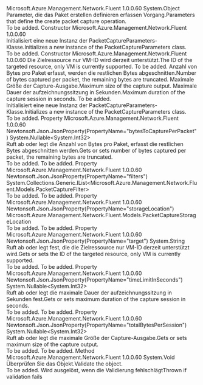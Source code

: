 <Type Name="PacketCaptureParameters" FullName="Microsoft.Azure.Management.Network.Fluent.Models.PacketCaptureParameters">
  <TypeSignature Language="C#" Value="public class PacketCaptureParameters" />
  <TypeSignature Language="ILAsm" Value=".class public auto ansi beforefieldinit PacketCaptureParameters extends System.Object" />
  <TypeSignature Language="DocId" Value="T:Microsoft.Azure.Management.Network.Fluent.Models.PacketCaptureParameters" />
  <TypeSignature Language="VB.NET" Value="Public Class PacketCaptureParameters" />
  <TypeSignature Language="F#" Value="type PacketCaptureParameters = class" />
  <AssemblyInfo>
    <AssemblyName>Microsoft.Azure.Management.Network.Fluent</AssemblyName>
    <AssemblyVersion>1.0.0.60</AssemblyVersion>
  </AssemblyInfo>
  <Base>
    <BaseTypeName>System.Object</BaseTypeName>
  </Base>
  <Interfaces />
  <Docs>
    <summary>
            <span data-ttu-id="2c4f1-101">Parameter, die das Paket erstellen definieren erfassen Vorgang.</span><span class="sxs-lookup"><span data-stu-id="2c4f1-101">Parameters that define the create packet capture operation.</span></span>
            </summary>
    <remarks>To be added.</remarks>
  </Docs>
  <Members>
    <Member MemberName=".ctor">
      <MemberSignature Language="C#" Value="public PacketCaptureParameters ();" />
      <MemberSignature Language="ILAsm" Value=".method public hidebysig specialname rtspecialname instance void .ctor() cil managed" />
      <MemberSignature Language="DocId" Value="M:Microsoft.Azure.Management.Network.Fluent.Models.PacketCaptureParameters.#ctor" />
      <MemberSignature Language="VB.NET" Value="Public Sub New ()" />
      <MemberType>Constructor</MemberType>
      <AssemblyInfo>
        <AssemblyName>Microsoft.Azure.Management.Network.Fluent</AssemblyName>
        <AssemblyVersion>1.0.0.60</AssemblyVersion>
      </AssemblyInfo>
      <Parameters />
      <Docs>
        <summary>
            <span data-ttu-id="2c4f1-102">Initialisiert eine neue Instanz der PacketCaptureParameters-Klasse.</span><span class="sxs-lookup"><span data-stu-id="2c4f1-102">Initializes a new instance of the PacketCaptureParameters class.</span></span>
            </summary>
        <remarks>To be added.</remarks>
      </Docs>
    </Member>
    <Member MemberName=".ctor">
      <MemberSignature Language="C#" Value="public PacketCaptureParameters (string target, Microsoft.Azure.Management.Network.Fluent.Models.PacketCaptureStorageLocation storageLocation, Nullable&lt;int&gt; bytesToCapturePerPacket = null, Nullable&lt;int&gt; totalBytesPerSession = null, Nullable&lt;int&gt; timeLimitInSeconds = null, System.Collections.Generic.IList&lt;Microsoft.Azure.Management.Network.Fluent.Models.PacketCaptureFilter&gt; filters = null);" />
      <MemberSignature Language="ILAsm" Value=".method public hidebysig specialname rtspecialname instance void .ctor(string target, class Microsoft.Azure.Management.Network.Fluent.Models.PacketCaptureStorageLocation storageLocation, valuetype System.Nullable`1&lt;int32&gt; bytesToCapturePerPacket, valuetype System.Nullable`1&lt;int32&gt; totalBytesPerSession, valuetype System.Nullable`1&lt;int32&gt; timeLimitInSeconds, class System.Collections.Generic.IList`1&lt;class Microsoft.Azure.Management.Network.Fluent.Models.PacketCaptureFilter&gt; filters) cil managed" />
      <MemberSignature Language="DocId" Value="M:Microsoft.Azure.Management.Network.Fluent.Models.PacketCaptureParameters.#ctor(System.String,Microsoft.Azure.Management.Network.Fluent.Models.PacketCaptureStorageLocation,System.Nullable{System.Int32},System.Nullable{System.Int32},System.Nullable{System.Int32},System.Collections.Generic.IList{Microsoft.Azure.Management.Network.Fluent.Models.PacketCaptureFilter})" />
      <MemberSignature Language="VB.NET" Value="Public Sub New (target As String, storageLocation As PacketCaptureStorageLocation, Optional bytesToCapturePerPacket As Nullable(Of Integer) = null, Optional totalBytesPerSession As Nullable(Of Integer) = null, Optional timeLimitInSeconds As Nullable(Of Integer) = null, Optional filters As IList(Of PacketCaptureFilter) = null)" />
      <MemberSignature Language="F#" Value="new Microsoft.Azure.Management.Network.Fluent.Models.PacketCaptureParameters : string * Microsoft.Azure.Management.Network.Fluent.Models.PacketCaptureStorageLocation * Nullable&lt;int&gt; * Nullable&lt;int&gt; * Nullable&lt;int&gt; * System.Collections.Generic.IList&lt;Microsoft.Azure.Management.Network.Fluent.Models.PacketCaptureFilter&gt; -&gt; Microsoft.Azure.Management.Network.Fluent.Models.PacketCaptureParameters" Usage="new Microsoft.Azure.Management.Network.Fluent.Models.PacketCaptureParameters (target, storageLocation, bytesToCapturePerPacket, totalBytesPerSession, timeLimitInSeconds, filters)" />
      <MemberType>Constructor</MemberType>
      <AssemblyInfo>
        <AssemblyName>Microsoft.Azure.Management.Network.Fluent</AssemblyName>
        <AssemblyVersion>1.0.0.60</AssemblyVersion>
      </AssemblyInfo>
      <Parameters>
        <Parameter Name="target" Type="System.String" />
        <Parameter Name="storageLocation" Type="Microsoft.Azure.Management.Network.Fluent.Models.PacketCaptureStorageLocation" />
        <Parameter Name="bytesToCapturePerPacket" Type="System.Nullable&lt;System.Int32&gt;" />
        <Parameter Name="totalBytesPerSession" Type="System.Nullable&lt;System.Int32&gt;" />
        <Parameter Name="timeLimitInSeconds" Type="System.Nullable&lt;System.Int32&gt;" />
        <Parameter Name="filters" Type="System.Collections.Generic.IList&lt;Microsoft.Azure.Management.Network.Fluent.Models.PacketCaptureFilter&gt;" />
      </Parameters>
      <Docs>
        <param name="target"><span data-ttu-id="2c4f1-103">Die Zielressource nur VM-ID wird derzeit unterstützt.</span><span class="sxs-lookup"><span data-stu-id="2c4f1-103">The ID of the targeted resource, only VM is currently supported.</span></span></param>
        <param name="storageLocation">To be added.</param>
        <param name="bytesToCapturePerPacket"><span data-ttu-id="2c4f1-104">Anzahl von Bytes pro Paket erfasst, werden die restlichen Bytes abgeschnitten.</span><span class="sxs-lookup"><span data-stu-id="2c4f1-104">Number of bytes captured per packet, the remaining bytes are truncated.</span></span></param>
        <param name="totalBytesPerSession"><span data-ttu-id="2c4f1-105">Maximale Größe der Capture-Ausgabe.</span><span class="sxs-lookup"><span data-stu-id="2c4f1-105">Maximum size of the capture output.</span></span></param>
        <param name="timeLimitInSeconds"><span data-ttu-id="2c4f1-106">Maximale Dauer der aufzeichnungssitzung in Sekunden.</span><span class="sxs-lookup"><span data-stu-id="2c4f1-106">Maximum duration of the capture session in seconds.</span></span></param>
        <param name="filters">To be added.</param>
        <summary>
            <span data-ttu-id="2c4f1-107">Initialisiert eine neue Instanz der PacketCaptureParameters-Klasse.</span><span class="sxs-lookup"><span data-stu-id="2c4f1-107">Initializes a new instance of the PacketCaptureParameters class.</span></span>
            </summary>
        <remarks>To be added.</remarks>
      </Docs>
    </Member>
    <Member MemberName="BytesToCapturePerPacket">
      <MemberSignature Language="C#" Value="public Nullable&lt;int&gt; BytesToCapturePerPacket { get; set; }" />
      <MemberSignature Language="ILAsm" Value=".property instance valuetype System.Nullable`1&lt;int32&gt; BytesToCapturePerPacket" />
      <MemberSignature Language="DocId" Value="P:Microsoft.Azure.Management.Network.Fluent.Models.PacketCaptureParameters.BytesToCapturePerPacket" />
      <MemberSignature Language="VB.NET" Value="Public Property BytesToCapturePerPacket As Nullable(Of Integer)" />
      <MemberSignature Language="F#" Value="member this.BytesToCapturePerPacket : Nullable&lt;int&gt; with get, set" Usage="Microsoft.Azure.Management.Network.Fluent.Models.PacketCaptureParameters.BytesToCapturePerPacket" />
      <MemberType>Property</MemberType>
      <AssemblyInfo>
        <AssemblyName>Microsoft.Azure.Management.Network.Fluent</AssemblyName>
        <AssemblyVersion>1.0.0.60</AssemblyVersion>
      </AssemblyInfo>
      <Attributes>
        <Attribute>
          <AttributeName>Newtonsoft.Json.JsonProperty(PropertyName="bytesToCapturePerPacket")</AttributeName>
        </Attribute>
      </Attributes>
      <ReturnValue>
        <ReturnType>System.Nullable&lt;System.Int32&gt;</ReturnType>
      </ReturnValue>
      <Docs>
        <summary>
            <span data-ttu-id="2c4f1-108">Ruft ab oder legt die Anzahl von Bytes pro Paket, erfasst die restlichen Bytes abgeschnitten werden.</span><span class="sxs-lookup"><span data-stu-id="2c4f1-108">Gets or sets number of bytes captured per packet, the remaining bytes are truncated.</span></span>
            </summary>
        <value>To be added.</value>
        <remarks>To be added.</remarks>
      </Docs>
    </Member>
    <Member MemberName="Filters">
      <MemberSignature Language="C#" Value="public System.Collections.Generic.IList&lt;Microsoft.Azure.Management.Network.Fluent.Models.PacketCaptureFilter&gt; Filters { get; set; }" />
      <MemberSignature Language="ILAsm" Value=".property instance class System.Collections.Generic.IList`1&lt;class Microsoft.Azure.Management.Network.Fluent.Models.PacketCaptureFilter&gt; Filters" />
      <MemberSignature Language="DocId" Value="P:Microsoft.Azure.Management.Network.Fluent.Models.PacketCaptureParameters.Filters" />
      <MemberSignature Language="VB.NET" Value="Public Property Filters As IList(Of PacketCaptureFilter)" />
      <MemberSignature Language="F#" Value="member this.Filters : System.Collections.Generic.IList&lt;Microsoft.Azure.Management.Network.Fluent.Models.PacketCaptureFilter&gt; with get, set" Usage="Microsoft.Azure.Management.Network.Fluent.Models.PacketCaptureParameters.Filters" />
      <MemberType>Property</MemberType>
      <AssemblyInfo>
        <AssemblyName>Microsoft.Azure.Management.Network.Fluent</AssemblyName>
        <AssemblyVersion>1.0.0.60</AssemblyVersion>
      </AssemblyInfo>
      <Attributes>
        <Attribute>
          <AttributeName>Newtonsoft.Json.JsonProperty(PropertyName="filters")</AttributeName>
        </Attribute>
      </Attributes>
      <ReturnValue>
        <ReturnType>System.Collections.Generic.IList&lt;Microsoft.Azure.Management.Network.Fluent.Models.PacketCaptureFilter&gt;</ReturnType>
      </ReturnValue>
      <Docs>
        <summary />
        <value>To be added.</value>
        <remarks>To be added.</remarks>
      </Docs>
    </Member>
    <Member MemberName="StorageLocation">
      <MemberSignature Language="C#" Value="public Microsoft.Azure.Management.Network.Fluent.Models.PacketCaptureStorageLocation StorageLocation { get; set; }" />
      <MemberSignature Language="ILAsm" Value=".property instance class Microsoft.Azure.Management.Network.Fluent.Models.PacketCaptureStorageLocation StorageLocation" />
      <MemberSignature Language="DocId" Value="P:Microsoft.Azure.Management.Network.Fluent.Models.PacketCaptureParameters.StorageLocation" />
      <MemberSignature Language="VB.NET" Value="Public Property StorageLocation As PacketCaptureStorageLocation" />
      <MemberSignature Language="F#" Value="member this.StorageLocation : Microsoft.Azure.Management.Network.Fluent.Models.PacketCaptureStorageLocation with get, set" Usage="Microsoft.Azure.Management.Network.Fluent.Models.PacketCaptureParameters.StorageLocation" />
      <MemberType>Property</MemberType>
      <AssemblyInfo>
        <AssemblyName>Microsoft.Azure.Management.Network.Fluent</AssemblyName>
        <AssemblyVersion>1.0.0.60</AssemblyVersion>
      </AssemblyInfo>
      <Attributes>
        <Attribute>
          <AttributeName>Newtonsoft.Json.JsonProperty(PropertyName="storageLocation")</AttributeName>
        </Attribute>
      </Attributes>
      <ReturnValue>
        <ReturnType>Microsoft.Azure.Management.Network.Fluent.Models.PacketCaptureStorageLocation</ReturnType>
      </ReturnValue>
      <Docs>
        <summary />
        <value>To be added.</value>
        <remarks>To be added.</remarks>
      </Docs>
    </Member>
    <Member MemberName="Target">
      <MemberSignature Language="C#" Value="public string Target { get; set; }" />
      <MemberSignature Language="ILAsm" Value=".property instance string Target" />
      <MemberSignature Language="DocId" Value="P:Microsoft.Azure.Management.Network.Fluent.Models.PacketCaptureParameters.Target" />
      <MemberSignature Language="VB.NET" Value="Public Property Target As String" />
      <MemberSignature Language="F#" Value="member this.Target : string with get, set" Usage="Microsoft.Azure.Management.Network.Fluent.Models.PacketCaptureParameters.Target" />
      <MemberType>Property</MemberType>
      <AssemblyInfo>
        <AssemblyName>Microsoft.Azure.Management.Network.Fluent</AssemblyName>
        <AssemblyVersion>1.0.0.60</AssemblyVersion>
      </AssemblyInfo>
      <Attributes>
        <Attribute>
          <AttributeName>Newtonsoft.Json.JsonProperty(PropertyName="target")</AttributeName>
        </Attribute>
      </Attributes>
      <ReturnValue>
        <ReturnType>System.String</ReturnType>
      </ReturnValue>
      <Docs>
        <summary>
            <span data-ttu-id="2c4f1-109">Ruft ab oder legt fest, die die Zielressource nur VM-ID derzeit unterstützt wird.</span><span class="sxs-lookup"><span data-stu-id="2c4f1-109">Gets or sets the ID of the targeted resource, only VM is currently supported.</span></span>
            </summary>
        <value>To be added.</value>
        <remarks>To be added.</remarks>
      </Docs>
    </Member>
    <Member MemberName="TimeLimitInSeconds">
      <MemberSignature Language="C#" Value="public Nullable&lt;int&gt; TimeLimitInSeconds { get; set; }" />
      <MemberSignature Language="ILAsm" Value=".property instance valuetype System.Nullable`1&lt;int32&gt; TimeLimitInSeconds" />
      <MemberSignature Language="DocId" Value="P:Microsoft.Azure.Management.Network.Fluent.Models.PacketCaptureParameters.TimeLimitInSeconds" />
      <MemberSignature Language="VB.NET" Value="Public Property TimeLimitInSeconds As Nullable(Of Integer)" />
      <MemberSignature Language="F#" Value="member this.TimeLimitInSeconds : Nullable&lt;int&gt; with get, set" Usage="Microsoft.Azure.Management.Network.Fluent.Models.PacketCaptureParameters.TimeLimitInSeconds" />
      <MemberType>Property</MemberType>
      <AssemblyInfo>
        <AssemblyName>Microsoft.Azure.Management.Network.Fluent</AssemblyName>
        <AssemblyVersion>1.0.0.60</AssemblyVersion>
      </AssemblyInfo>
      <Attributes>
        <Attribute>
          <AttributeName>Newtonsoft.Json.JsonProperty(PropertyName="timeLimitInSeconds")</AttributeName>
        </Attribute>
      </Attributes>
      <ReturnValue>
        <ReturnType>System.Nullable&lt;System.Int32&gt;</ReturnType>
      </ReturnValue>
      <Docs>
        <summary>
            <span data-ttu-id="2c4f1-110">Ruft ab oder legt die maximale Dauer der aufzeichnungssitzung in Sekunden fest.</span><span class="sxs-lookup"><span data-stu-id="2c4f1-110">Gets or sets maximum duration of the capture session in seconds.</span></span>
            </summary>
        <value>To be added.</value>
        <remarks>To be added.</remarks>
      </Docs>
    </Member>
    <Member MemberName="TotalBytesPerSession">
      <MemberSignature Language="C#" Value="public Nullable&lt;int&gt; TotalBytesPerSession { get; set; }" />
      <MemberSignature Language="ILAsm" Value=".property instance valuetype System.Nullable`1&lt;int32&gt; TotalBytesPerSession" />
      <MemberSignature Language="DocId" Value="P:Microsoft.Azure.Management.Network.Fluent.Models.PacketCaptureParameters.TotalBytesPerSession" />
      <MemberSignature Language="VB.NET" Value="Public Property TotalBytesPerSession As Nullable(Of Integer)" />
      <MemberSignature Language="F#" Value="member this.TotalBytesPerSession : Nullable&lt;int&gt; with get, set" Usage="Microsoft.Azure.Management.Network.Fluent.Models.PacketCaptureParameters.TotalBytesPerSession" />
      <MemberType>Property</MemberType>
      <AssemblyInfo>
        <AssemblyName>Microsoft.Azure.Management.Network.Fluent</AssemblyName>
        <AssemblyVersion>1.0.0.60</AssemblyVersion>
      </AssemblyInfo>
      <Attributes>
        <Attribute>
          <AttributeName>Newtonsoft.Json.JsonProperty(PropertyName="totalBytesPerSession")</AttributeName>
        </Attribute>
      </Attributes>
      <ReturnValue>
        <ReturnType>System.Nullable&lt;System.Int32&gt;</ReturnType>
      </ReturnValue>
      <Docs>
        <summary>
            <span data-ttu-id="2c4f1-111">Ruft ab oder legt die maximale Größe der Capture-Ausgabe.</span><span class="sxs-lookup"><span data-stu-id="2c4f1-111">Gets or sets maximum size of the capture output.</span></span>
            </summary>
        <value>To be added.</value>
        <remarks>To be added.</remarks>
      </Docs>
    </Member>
    <Member MemberName="Validate">
      <MemberSignature Language="C#" Value="public virtual void Validate ();" />
      <MemberSignature Language="ILAsm" Value=".method public hidebysig newslot virtual instance void Validate() cil managed" />
      <MemberSignature Language="DocId" Value="M:Microsoft.Azure.Management.Network.Fluent.Models.PacketCaptureParameters.Validate" />
      <MemberSignature Language="VB.NET" Value="Public Overridable Sub Validate ()" />
      <MemberSignature Language="F#" Value="abstract member Validate : unit -&gt; unit&#xA;override this.Validate : unit -&gt; unit" Usage="packetCaptureParameters.Validate " />
      <MemberType>Method</MemberType>
      <AssemblyInfo>
        <AssemblyName>Microsoft.Azure.Management.Network.Fluent</AssemblyName>
        <AssemblyVersion>1.0.0.60</AssemblyVersion>
      </AssemblyInfo>
      <ReturnValue>
        <ReturnType>System.Void</ReturnType>
      </ReturnValue>
      <Parameters />
      <Docs>
        <summary>
            <span data-ttu-id="2c4f1-112">Überprüfen Sie das Objekt.</span><span class="sxs-lookup"><span data-stu-id="2c4f1-112">Validate the object.</span></span>
            </summary>
        <remarks>To be added.</remarks>
        <exception cref="T:Microsoft.Rest.ValidationException">
            <span data-ttu-id="2c4f1-113">Wird ausgelöst, wenn die Validierung fehlschlägt</span><span class="sxs-lookup"><span data-stu-id="2c4f1-113">Thrown if validation fails</span></span>
            </exception>
      </Docs>
    </Member>
  </Members>
</Type>